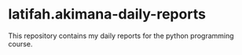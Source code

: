 # latifah.akimana-daily-reports
This repository  contains my daily reports for the python programming course.
